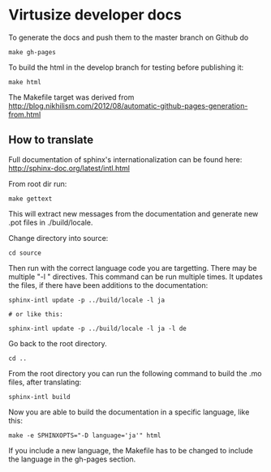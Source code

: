Virtusize developer docs
========================

To generate the docs and push them to the master branch on Github do

    make gh-pages


To build the html in the develop branch for testing before publishing it:

    make html


The Makefile target was derived from http://blog.nikhilism.com/2012/08/automatic-github-pages-generation-from.html


## How to translate

Full documentation of sphinx's internationalization can be found here: http://sphinx-doc.org/latest/intl.html

From root dir run:

    make gettext

This will extract new messages from the documentation and generate new .pot files in ./build/locale.

Change directory into source:

    cd source

Then run with the correct language code you are targetting. There may be
multiple "-l <lang-code>" directives. This command can be run multiple times.
It updates the files, if there have been additions to the documentation:

    sphinx-intl update -p ../build/locale -l ja

    # or like this: 

    sphinx-intl update -p ../build/locale -l ja -l de


Go back to the root directory.

    cd ..

From the root directory you can run the following command to build the .mo
files, after translating:

    sphinx-intl build

Now you are able to build the documentation in a specific language, like this:

    make -e SPHINXOPTS="-D language='ja'" html

If you include a new language, the Makefile has to be changed to include the
language in the gh-pages section.

